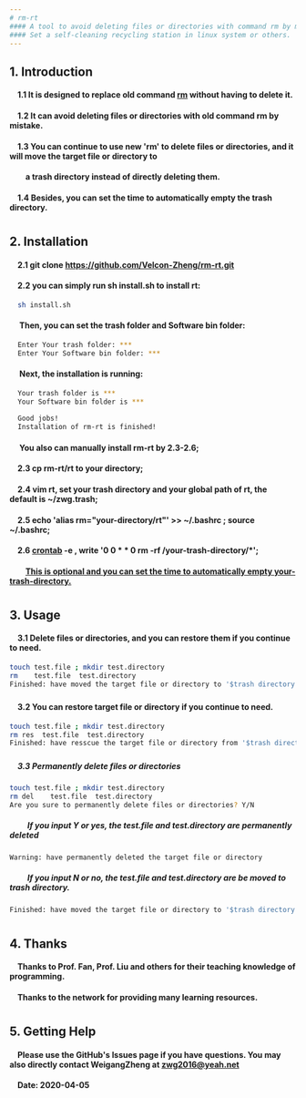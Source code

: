```yaml
---
# rm-rt
#### A tool to avoid deleting files or directories with command rm by mistake.
#### Set a self-cleaning recycling station in linux system or others.
---
```


## 1. Introduction
####  &emsp;1.1 It is designed to replace old command [rm](http://man7.org/linux/man-pages/man1/rm.1.html) without having to delete it.
####  &emsp;1.2 It can avoid deleting files or directories with old command rm by mistake.
####  &emsp;1.3 You can continue to use new 'rm' to delete files or directories, and it will move the target file or directory to 
####  &emsp;&emsp;a trash directory instead of directly deleting them. 
####  &emsp;1.4 Besides, you can set the time to automatically empty the trash directory.
#
## 2. Installation
#### &emsp;2.1 git clone https://github.com/Velcon-Zheng/rm-rt.git
#### &emsp;2.2 you can simply run sh install.sh to install rt:
```sh
  sh install.sh
```
#### &emsp;    Then, you can set the trash folder and Software bin folder:
```sh
  Enter Your trash folder: ***
  Enter Your Software bin folder: ***
```
#### &emsp;    Next, the installation is running:
```sh
  Your trash folder is ***
  Your Software bin folder is ***
  
  Good jobs! 
  Installation of rm-rt is finished!
```
#### &emsp;   You also can manually install rm-rt by 2.3-2.6;
#### &emsp;2.3 cp  rm-rt/rt to your directory;
#### &emsp;2.4 vim rt, set your trash directory and your global path of rt, the default is ~/zwg.trash;
#### &emsp;2.5 echo 'alias rm="your-directory/rt"'  >>  ~/.bashrc ; source  ~/.bashrc;
#### &emsp;2.6 [crontab](https://www.rosehosting.com/blog/linux-crontab/) -e , write '0 0 * * 0 rm -rf /your-trash-directory/*';
####  &emsp;&emsp;[This is optional and you can set the time to automatically empty your-trash-directory.](https://www.rosehosting.com/blog/linux-crontab/)
#
## 3. Usage 
#### &emsp;3.1 Delete files or directories, and you can restore them if you continue to need.
```sh
touch test.file ; mkdir test.directory
rm    test.file  test.directory
Finished: have moved the target file or directory to '$trash directory'
```
#####
#### &emsp;3.2 You can restore target file or directory if you continue to need.
```sh
touch test.file ; mkdir test.directory
rm res  test.file  test.directory
Finished: have resscue the target file or directory from '$trash directory'
```
#####
#####  &emsp;3.3 Permanently delete files or directories
```sh
touch test.file ; mkdir test.directory
rm del    test.file  test.directory
Are you sure to permanently delete files or directories? Y/N
```
#####  &emsp;&emsp; If you input Y or yes, the test.file and test.directory are permanently deleted 
```sh
Warning: have permanently deleted the target file or directory
```
#####  &emsp;&emsp; If you input N or no, the test.file and test.directory are be moved to trash directory.
```sh
Finished: have moved the target file or directory to '$trash directory'
```
#
## 4. Thanks
#### &emsp;Thanks to Prof. Fan, Prof. Liu and others for their teaching knowledge of programming.
#### &emsp;Thanks to the network for providing many learning resources.
#
## 5. Getting Help
#### &emsp;Please use the GitHub's Issues page if you have questions. You may also directly contact WeigangZheng at zwg2016@yeah.net 
#### &emsp;Date: 2020-04-05
